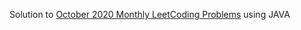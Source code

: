 Solution to [October 2020 Monthly LeetCoding Problems](https://leetcode.com/explore/featured/card/october-leetcoding-challenge/) using JAVA
